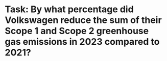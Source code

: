 # Task: By what percentage did Volkswagen reduce the sum of their Scope 1 and Scope 2 greenhouse gas emissions in 2023 compared to 2021?

